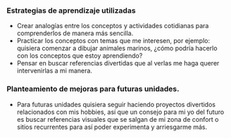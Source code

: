 ### Estrategias de aprendizaje utilizadas

* Crear analogías entre los conceptos y actividades cotidianas para comprenderlos de manera más sencilla.
* Practicar los conceptos con temas que me interesen, por ejemplo: quisiera comenzar a dibujar animales marinos, ¿cómo podría hacerlo con los conceptos que estoy aprendiendo?
* Pensar en buscar referencias divertidas que al verlas me haga querer intervenirlas a mi manera.

### Planteamiento de mejoras para futuras unidades.

* Para futuras unidades quisiera seguir haciendo proyectos divertidos relacionados con mis hobbies, así que un consejo para mi yo del futuro es buscar referencias visuales que se salgan de mi zona de confort o sitios recurrentes para así poder experimenta y arriesgarme más.
